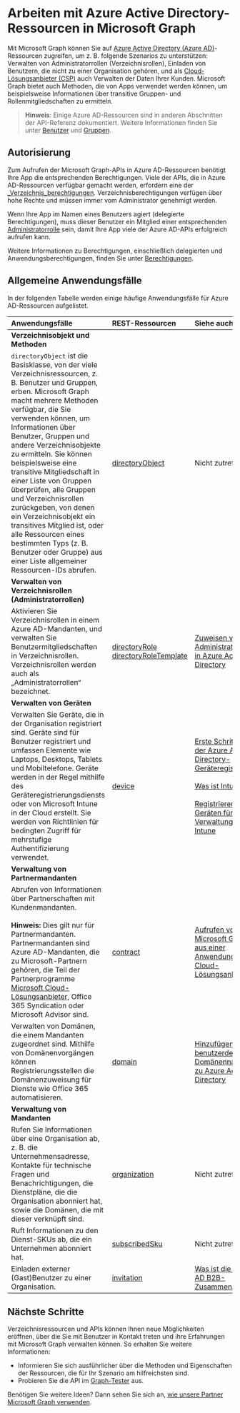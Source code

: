 # <a name="working-with-azure-active-directory-resources-in-microsoft-graph"></a>Arbeiten mit Azure Active Directory-Ressourcen in Microsoft Graph

Mit Microsoft Graph können Sie auf [Azure Active Directory (Azure AD)](https://docs.microsoft.com/azure/active-directory/active-directory-whatis)-Ressourcen zugreifen, um z. B. folgende Szenarios zu unterstützen: Verwalten von Administratorrollen (Verzeichnisrollen), Einladen von Benutzern, die nicht zu einer Organisation gehören, und als [Cloud-Lösungsanbieter (CSP)](https://partner.microsoft.com/cloud-solution-provider) auch Verwalten der Daten Ihrer Kunden. Microsoft Graph bietet auch Methoden, die von Apps verwendet werden können, um beispielsweise Informationen über transitive Gruppen- und Rollenmitgliedschaften zu ermitteln. 

> **Hinweis**: Einige Azure AD-Ressourcen sind in anderen Abschnitten der API-Referenz dokumentiert. Weitere Informationen finden Sie unter [Benutzer](users.md) und [Gruppen](group.md).


## <a name="authorization"></a>Autorisierung
 
Zum Aufrufen der Microsoft Graph-APIs in Azure AD-Ressourcen benötigt Ihre App die entsprechenden Berechtigungen. Viele der APIs, die in Azure AD-Ressourcen verfügbar gemacht werden, erfordern eine der [ _Verzeichnis_berechtigungen](../../../concepts/permissions_reference.md#directory-permissions). Verzeichnisberechtigungen verfügen über hohe Rechte und müssen immer vom Administrator genehmigt werden. 

Wenn Ihre App im Namen eines Benutzers agiert (delegierte Berechtigungen), muss dieser Benutzer ein Mitglied einer entsprechenden [Administratorrolle](https://docs.microsoft.com/azure/active-directory/active-directory-assign-admin-roles) sein, damit Ihre App viele der Azure AD-APIs erfolgreich aufrufen kann.

Weitere Informationen zu Berechtigungen, einschließlich delegierten und Anwendungsberechtigungen, finden Sie unter [Berechtigungen](../../../concepts/permissions_reference.md). 

## <a name="common-use-cases"></a>Allgemeine Anwendungsfälle 

In der folgenden Tabelle werden einige häufige Anwendungsfälle für Azure AD-Ressourcen aufgelistet.

| **Anwendungsfälle**        | **REST-Ressourcen** | **Siehe auch** |
|:---------------|:--------|:----------|
| **Verzeichnisobjekt und Methoden** | | |
| `directoryObject` ist die Basisklasse, von der viele Verzeichnisressourcen, z. B. Benutzer und Gruppen, erben. Microsoft Graph macht mehrere Methoden verfügbar, die Sie verwenden können, um Informationen über Benutzer, Gruppen und andere Verzeichnisobjekte zu ermitteln. Sie können beispielsweise eine transitive Mitgliedschaft in einer Liste von Gruppen überprüfen, alle Gruppen und Verzeichnisrollen zurückgeben, von denen ein Verzeichnisobjekt ein transitives Mitglied ist, oder alle Ressourcen eines bestimmten Typs (z. B. Benutzer oder Gruppe) aus einer Liste allgemeiner Ressourcen-IDs abrufen. | [directoryObject](../resources/directoryobject.md) | Nicht zutreffend |
| **Verwalten von Verzeichnisrollen (Administratorrollen)** | | |
| Aktivieren Sie Verzeichnisrollen in einem Azure AD-Mandanten, und verwalten Sie Benutzermitgliedschaften in Verzeichnisrollen. Verzeichnisrollen werden auch als „Administratorrollen“ bezeichnet. | [directoryRole](../resources/directoryrole.md) <br/>[directoryRoleTemplate](../resources/directoryroletemplate.md) | [Zuweisen von Administratorrollen in Azure Active Directory](https://docs.microsoft.com/azure/active-directory/active-directory-assign-admin-roles) |
| **Verwalten von Geräten** | | |
| Verwalten Sie Geräte, die in der Organisation registriert sind. Geräte sind für Benutzer registriert und umfassen Elemente wie Laptops, Desktops, Tablets und Mobiltelefone. Geräte werden in der Regel mithilfe des Geräteregistrierungsdiensts oder von Microsoft Intune in der Cloud erstellt. Sie werden von Richtlinien für bedingten Zugriff für mehrstufige Authentifizierung verwendet. | [device](../resources/device.md) | [Erste Schritte bei der Azure Active Directory-Geräteregistrierung](https://docs.microsoft.com/azure/active-directory/active-directory-device-registration-overview).<br/><br/>[Was ist Intune?](https://docs.microsoft.com/intune-classic/understand-explore/introduction-to-microsoft-intune)<br/><br/>[Registrieren von Geräten für die Verwaltung in Intune](https://docs.microsoft.com/intune-classic/deploy-use/enroll-devices-in-microsoft-intune) |
| **Verwaltung von Partnermandanten** | | |
| Abrufen von Informationen über Partnerschaften mit Kundenmandanten.<br/><br/>**Hinweis:** Dies gilt nur für Partnermandanten. Partnermandanten sind Azure AD-Mandanten, die zu Microsoft-Partnern gehören, die Teil der Partnerprogramme [Microsoft Cloud-Lösungsanbieter](https://partnercenter.microsoft.com/partner/programs), Office 365 Syndication oder Microsoft Advisor sind. | [contract](../resources/contract.md) | [Aufrufen von Microsoft Graph aus einer Anwendung eines Cloud-Lösungsanbieters](../../../concepts/auth_cloudsolutionprovider.md) |
| Verwalten von Domänen, die einem Mandanten zugeordnet sind. Mithilfe von Domänenvorgängen können Registrierungsstellen die Domänenzuweisung für Dienste wie Office 365 automatisieren. | [domain](../resources/domain.md) | [Hinzufügen eines benutzerdefinierten Domänennamens zu Azure Active Directory](https://docs.microsoft.com/azure/active-directory/active-directory-domains-add-azure-portal) |
| **Verwaltung von Mandanten** | | |
| Rufen Sie Informationen über eine Organisation ab, z. B. die Unternehmensadresse, Kontakte für technische Fragen und Benachrichtigungen, die Dienstpläne, die die Organisation abonniert hat, sowie die Domänen, die mit dieser verknüpft sind. | [organization](../resources/organization.md) | Nicht zutreffend |
| Ruft Informationen zu den Dienst-SKUs ab, die ein Unternehmen abonniert hat. | [subscribedSku](../resources/subscribedsku.md) | Nicht zutreffend |
| Einladen externer (Gast)Benutzer zu einer Organisation. | [invitation](../resources/invitation.md) | [Was ist die Azure AD B2B-Zusammenarbeit?](https://docs.microsoft.com/azure/active-directory/active-directory-b2b-what-is-azure-ad-b2b) |



## <a name="next-steps"></a>Nächste Schritte
Verzeichnisressourcen und APIs können Ihnen neue Möglichkeiten eröffnen, über die Sie mit Benutzer in Kontakt treten und ihre Erfahrungen mit Microsoft Graph verwalten können. So erhalten Sie weitere Informationen: 

- Informieren Sie sich ausführlicher über die Methoden und Eigenschaften der Ressourcen, die für Ihr Szenario am hilfreichsten sind.
- Probieren Sie die API im [Graph-Tester](https://developer.microsoft.com/graph/graph-explorer) aus.

Benötigen Sie weitere Ideen? Dann sehen Sie sich an, [wie unsere Partner Microsoft Graph verwenden](https://developer.microsoft.com/graph/graph/examples#partners).


